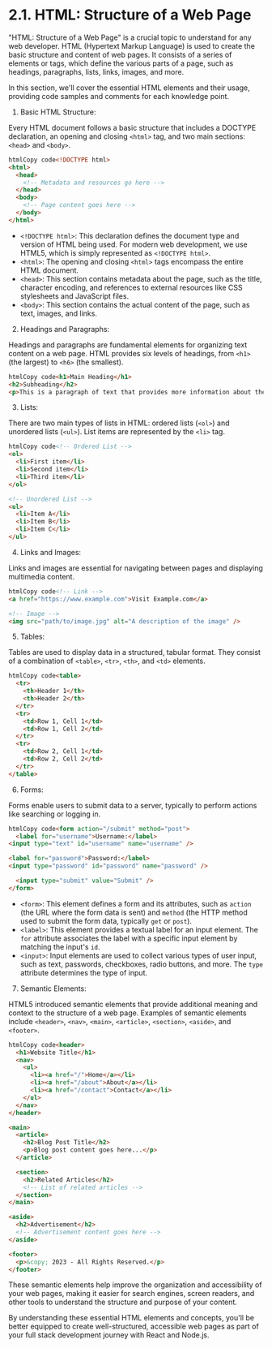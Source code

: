 # 2.1. HTML: Structure of a Web Page

"HTML: Structure of a Web Page" is a crucial topic to understand for any web developer. HTML (Hypertext Markup Language) is used to create the basic structure and content of web pages. It consists of a series of elements or tags, which define the various parts of a page, such as headings, paragraphs, lists, links, images, and more.

In this section, we'll cover the essential HTML elements and their usage, providing code samples and comments for each knowledge point.

1. Basic HTML Structure:

Every HTML document follows a basic structure that includes a DOCTYPE declaration, an opening and closing `<html>` tag, and two main sections: `<head>` and `<body>`.

```html
htmlCopy code<!DOCTYPE html>
<html>
  <head>
    <!-- Metadata and resources go here -->
  </head>
  <body>
    <!-- Page content goes here -->
  </body>
</html>
```

* `<!DOCTYPE html>`: This declaration defines the document type and version of HTML being used. For modern web development, we use HTML5, which is simply represented as `<!DOCTYPE html>`.
* `<html>`: The opening and closing `<html>` tags encompass the entire HTML document.
* `<head>`: This section contains metadata about the page, such as the title, character encoding, and references to external resources like CSS stylesheets and JavaScript files.
* `<body>`: This section contains the actual content of the page, such as text, images, and links.

2. Headings and Paragraphs:

Headings and paragraphs are fundamental elements for organizing text content on a web page. HTML provides six levels of headings, from `<h1>` (the largest) to `<h6>` (the smallest).

```html
htmlCopy code<h1>Main Heading</h1>
<h2>Subheading</h2>
<p>This is a paragraph of text that provides more information about the topic.</p>
```

3. Lists:

There are two main types of lists in HTML: ordered lists (`<ol>`) and unordered lists (`<ul>`). List items are represented by the `<li>` tag.

```html
htmlCopy code<!-- Ordered List -->
<ol>
  <li>First item</li>
  <li>Second item</li>
  <li>Third item</li>
</ol>

<!-- Unordered List -->
<ul>
  <li>Item A</li>
  <li>Item B</li>
  <li>Item C</li>
</ul>
```

4. Links and Images:

Links and images are essential for navigating between pages and displaying multimedia content.

```html
htmlCopy code<!-- Link -->
<a href="https://www.example.com">Visit Example.com</a>

<!-- Image -->
<img src="path/to/image.jpg" alt="A description of the image" />
```

5. Tables:

Tables are used to display data in a structured, tabular format. They consist of a combination of `<table>`, `<tr>`, `<th>`, and `<td>` elements.

```html
htmlCopy code<table>
  <tr>
    <th>Header 1</th>
    <th>Header 2</th>
  </tr>
  <tr>
    <td>Row 1, Cell 1</td>
    <td>Row 1, Cell 2</td>
  </tr>
  <tr>
    <td>Row 2, Cell 1</td>
    <td>Row 2, Cell 2</td>
  </tr>
</table>
```

6. Forms:

Forms enable users to submit data to a server, typically to perform actions like searching or logging in.

```html
htmlCopy code<form action="/submit" method="post">
  <label for="username">Username:</label>
<input type="text" id="username" name="username" />

<label for="password">Password:</label>
<input type="password" id="password" name="password" />

  <input type="submit" value="Submit" />
</form>
```

* `<form>`: This element defines a form and its attributes, such as `action` (the URL where the form data is sent) and `method` (the HTTP method used to submit the form data, typically `get` or `post`).
* `<label>`: This element provides a textual label for an input element. The `for` attribute associates the label with a specific input element by matching the input's `id`.
* `<input>`: Input elements are used to collect various types of user input, such as text, passwords, checkboxes, radio buttons, and more. The `type` attribute determines the type of input.

7. Semantic Elements:

HTML5 introduced semantic elements that provide additional meaning and context to the structure of a web page. Examples of semantic elements include `<header>`, `<nav>`, `<main>`, `<article>`, `<section>`, `<aside>`, and `<footer>`.

```html
htmlCopy code<header>
  <h1>Website Title</h1>
  <nav>
    <ul>
      <li><a href="/">Home</a></li>
      <li><a href="/about">About</a></li>
      <li><a href="/contact">Contact</a></li>
    </ul>
  </nav>
</header>

<main>
  <article>
    <h2>Blog Post Title</h2>
    <p>Blog post content goes here...</p>
  </article>

  <section>
    <h2>Related Articles</h2>
    <!-- List of related articles -->
  </section>
</main>

<aside>
  <h2>Advertisement</h2>
  <!-- Advertisement content goes here -->
</aside>

<footer>
  <p>&copy; 2023 - All Rights Reserved.</p>
</footer>
```

These semantic elements help improve the organization and accessibility of your web pages, making it easier for search engines, screen readers, and other tools to understand the structure and purpose of your content.

By understanding these essential HTML elements and concepts, you'll be better equipped to create well-structured, accessible web pages as part of your full stack development journey with React and Node.js.

